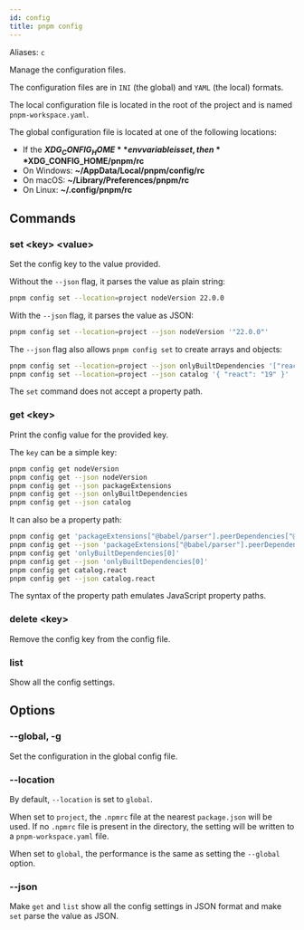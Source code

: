 ```yaml
---
id: config
title: pnpm config
---
```


Aliases: `c`

Manage the configuration files.

The configuration files are in `INI` (the global) and `YAML` (the local) formats.

The local configuration file is located in the root of the project and is named `pnpm-workspace.yaml`.

The global configuration file is located at one of the following locations:

* If the **$XDG_CONFIG_HOME** env variable is set, then **$XDG_CONFIG_HOME/pnpm/rc**
* On Windows: **~/AppData/Local/pnpm/config/rc**
* On macOS: **~/Library/Preferences/pnpm/rc**
* On Linux: **~/.config/pnpm/rc**

## Commands

### set &lt;key> &lt;value>

Set the config key to the value provided.

Without the `--json` flag, it parses the value as plain string:

```sh
pnpm config set --location=project nodeVersion 22.0.0
```

With the `--json` flag, it parses the value as JSON:

```sh
pnpm config set --location=project --json nodeVersion '"22.0.0"'
```

The `--json` flag also allows `pnpm config set` to create arrays and objects:

```sh
pnpm config set --location=project --json onlyBuiltDependencies '["react", "react-dom"]'
pnpm config set --location=project --json catalog '{ "react": "19" }'
```

The `set` command does not accept a property path.

### get &lt;key>

Print the config value for the provided key.

The `key` can be a simple key:

```sh
pnpm config get nodeVersion
pnpm config get --json nodeVersion
pnpm config get --json packageExtensions
pnpm config get --json onlyBuiltDependencies
pnpm config get --json catalog
```

It can also be a property path:

```sh
pnpm config get 'packageExtensions["@babel/parser"].peerDependencies["@babel/types"]'
pnpm config get --json 'packageExtensions["@babel/parser"].peerDependencies["@babel/types"]'
pnpm config get 'onlyBuiltDependencies[0]'
pnpm config get --json 'onlyBuiltDependencies[0]'
pnpm config get catalog.react
pnpm config get --json catalog.react
```

The syntax of the property path emulates JavaScript property paths.

### delete &lt;key>

Remove the config key from the config file.

### list

Show all the config settings.

## Options

### --global, -g

Set the configuration in the global config file.

### --location

By default, `--location` is set to `global`.

When set to `project`, the `.npmrc` file at the nearest `package.json` will be used. If no `.npmrc` file is present in the directory, the setting will be written to a `pnpm-workspace.yaml` file.

When set to `global`, the performance is the same as setting the `--global` option.

### --json

Make `get` and `list` show all the config settings in JSON format and make `set` parse the value as JSON.

